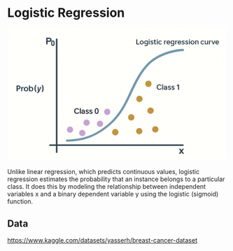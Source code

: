 # Logistic Regression 

<p align="center">
  <img src="../../Images/Logistic%20Regression.png" width="500"/>
</p>

Unlike linear regression, which predicts continuous values, logistic regression estimates the probability that an instance belongs to a particular class. It does this by modeling the relationship between independent variables x and a binary dependent variable y using the logistic (sigmoid) function.

## Data 
https://www.kaggle.com/datasets/yasserh/breast-cancer-dataset

